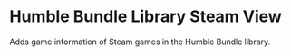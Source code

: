 # Humble Bundle Library Steam View
Adds game information of Steam games in the Humble Bundle library.
